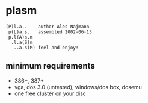 plasm
=====

	(P)l.a..	author Ales Najmann
	 p(L)a.s.	assembled 2002-06-13
	 p.l(A)s.m
	  .l.a(S)m  	
	   ..a.s(M)	feel and enjoy!

minimum requirements
--------------------

* 386+, 387+
* vga, dos 3.0 (untested), windows/dos box, dosemu
* one free cluster on your disc
